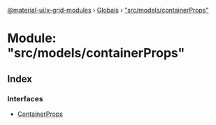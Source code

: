 [@material-ui/x-grid-modules](../README.md) › [Globals](../globals.md) › ["src/models/containerProps"](_src_models_containerprops_.md)

# Module: "src/models/containerProps"

## Index

### Interfaces

* [ContainerProps](../interfaces/_src_models_containerprops_.containerprops.md)
